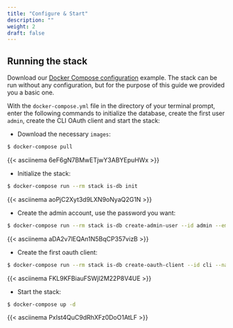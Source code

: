 ```yaml
---
title: "Configure & Start"
description: ""
weight: 2
draft: false
--- 
```


## <a name="running">Running the stack</a>

Download our [Docker Compose configuration](../docker-compose.yml) example. The stack can be run without any configuration, but for the purpose of this guide
we provided you a basic one.

With the `docker-compose.yml` file in the directory of your terminal prompt, enter the following commands to initialize the database, create the first user `admin`, create the CLI OAuth client and start the stack:

* Download the necessary `images`:
```bash
$ docker-compose pull
```
{{< asciinema 6eF6gN7BMwETjwY3ABYEpuHWx >}}

* Initialize the stack:
```bash
$ docker-compose run --rm stack is-db init
```
{{< asciinema aoPjC2Xyt3d9LXN9oNyaQ2G1N >}}

* Create the admin account, use the password you want:
```bash
$ docker-compose run --rm stack is-db create-admin-user --id admin --email admin@localhost
```
{{< asciinema aDA2v7lEQAn1N5BqCP357vizB >}}

* Create the first oauth client:
```bash
$ docker-compose run --rm stack is-db create-oauth-client --id cli --name "Command Line Interface" --owner admin --no-secret --redirect-uri 'http://localhost:11885/oauth/callback' --redirect-uri '/oauth/code'
```
{{< asciinema FKL9KFBiauFSWjl2M22P8V4UE >}}

* Start the stack:
```bash
$ docker-compose up -d
```
{{< asciinema PxIst4QuC9dRhXFz0DoO1AtLF >}}

